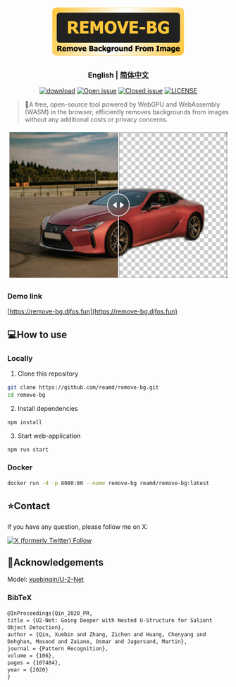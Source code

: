 # <div align="center"><img src="src/assets/img/remove-bg_logo.png" width=300/></div>

### <div align="center"><b>English | <a href="README_CN.md">简体中文</a></b></div>

<div align="center">

[![download](https://img.shields.io/github/downloads/reamd/remove-bg/total.svg)](https://github.com/reamd/remove-bg/releases)
[![Open issue](https://img.shields.io/github/issues/reamd/remove-bg)](https://github.com/reamd/remove-bg/issues)
[![Closed issue](https://img.shields.io/github/issues-closed/reamd/remove-bg)](https://github.com/reamd/remove-bg/issues)
[![LICENSE](https://img.shields.io/badge/License-GPL%203.0-blue.svg)](https://github.com/reamd/remove-bg/blob/master/LICENSE)

</div>

> :rocket:A free, open-source tool powered by WebGPU and WebAssembly (WASM) in the browser, efficiently removes backgrounds from images without any additional costs or privacy concerns.

<div align="center">
<img src="src/assets/img/example.png" width=600/>
</div>

### Demo link

[https://remove-bg.djfos.fun](https://remove-bg.djfos.fun)

## :computer:How to use

### Locally

1. Clone this repository

```bash
git clone https://github.com/reamd/remove-bg.git
cd remove-bg
```

2. Install dependencies

```bash
npm install
```

3. Start web-application

```bash
npm run start
```

### Docker

```bash
docker run -d -p 8080:80 --name remove-bg reamd/remove-bg:latest
```

## :star:Contact

If you have any question, please follow me on X:

[![X (formerly Twitter) Follow](https://img.shields.io/twitter/follow/DJ_wilderness)](https://x.com/DJ_wilderness)

## :information_desk_person:Acknowledgements

Model: [xuebinqin/U-2-Net](https://github.com/xuebinqin/U-2-Net)

### BibTeX

```
@InProceedings{Qin_2020_PR,
title = {U2-Net: Going Deeper with Nested U-Structure for Salient Object Detection},
author = {Qin, Xuebin and Zhang, Zichen and Huang, Chenyang and Dehghan, Masood and Zaiane, Osmar and Jagersand, Martin},
journal = {Pattern Recognition},
volume = {106},
pages = {107404},
year = {2020}
}
```
